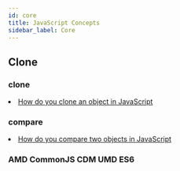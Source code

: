 ```yaml
---
id: core
title: JavaScript Concepts
sidebar_label: Core
---
```


## Clone

<!-- <li class="custom-light"></li> -->

### clone
<li class="custom-light">
    <a href="https://github.com/30-seconds/30-seconds-of-interviews/blob/master/questions/clone-object.md" 
       target="_blank" rel="noopener noreferrer" title="30 seconds of interviews">
        How do you clone an object in JavaScript
    </a>
</li>





### compare
<li class="custom-light">
    <a href="https://github.com/30-seconds/30-seconds-of-interviews/blob/master/questions/comparing-objects.md" 
       target="_blank" rel="noopener noreferrer" title="30 seconds of interviews">
        How do you compare two objects in JavaScript
    </a>
</li>



### AMD CommonJS CDM UMD ES6